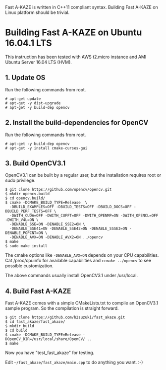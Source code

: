 Fast A-KAZE is written in C++11 compliant syntax. Building Fast A-KAZE on Linux platform should be trivial.

# Building Fast A-KAZE on Ubuntu 16.04.1 LTS
This instruction has been tested with AWS t2.micro instance and AMI Ubuntu Server 16.04 LTS (HVM).

## 1. Update OS
Run the following commands from root.

    # apt-get update
    # apt-get -y dist-upgrade
    # apt-get -y build-dep opencv
    
## 2. Install the build-dependencies for OpenCV
Run the following commands from root.

    # apt-get -y build-dep opencv
    # apt-get -y install cmake-curses-gui

## 3. Build OpenCV3.1
OpenCV3.1 can be built by a regular user, but the installation requires root or sudo privilege.

    $ git clone https://github.com/opencv/opencv.git
    $ mkdir opencv.build
    $ cd opencv.build/
    $ cmake -DCMAKE_BUILD_TYPE=Release  \
      -DBUILD_EXAMPLES=OFF -DBUILD_TESTS=OFF -DBUILD_DOCS=OFF -DBUILD_PERF_TESTS=OFF \
      -DWITH_CUDA=OFF -DWITH_CUFFT=OFF -DWITH_OPENMP=ON -DWITH_OPENCL=OFF -DWITH_V4L=ON \
      -DENABLE_SSE=ON -DENABLE_SSE2=ON \
      -DENABLE_SSE41=ON -DENABLE_SSE42=ON -DENABLE_SSSE3=ON -DENABLE_POPCNT=ON \
      -DENABLE_AVX=ON -DENABLE_AVX2=ON ../opencv
    $ make
    $ sudo make install

The cmake options like `-DENABLE_AVX=ON` depends on your CPU capabilities.
Cat /proc/cpuinfo for available capabilities and `ccmake ../opencv` to see
possible customization.

The above commands usually install OpenCV3.1 under /usr/local.

## 4. Build Fast A-KAZE
Fast A-KAZE comes with a simple CMakeLists.txt to compile an OpenCV3.1 sample program.
So the compilation is straight forward.

    $ git clone https://github.com/h2suzuki/fast_akaze.git
    $ cd fast_akaze/fast_akaze/
    $ mkdir build
    $ cd build
    $ cmake -DCMAKE_BUILD_TYPE=Release -DOpenCV_DIR=/usr/local/share/OpenCV/ ..
    $ make

Now you have "test_fast_akaze" for testing.

Edit `~/fast_akaze/fast_akaze/main.cpp` to do anything you want. :-)
